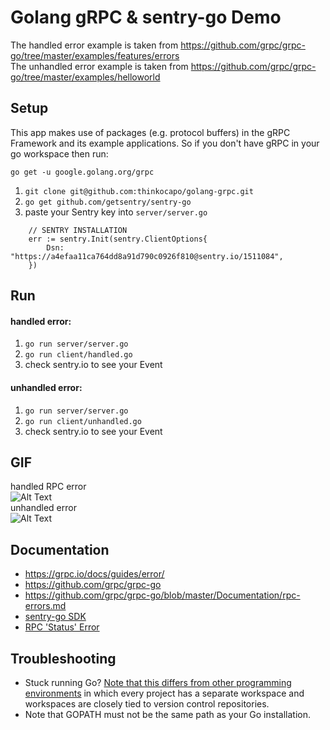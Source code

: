 # Golang gRPC & sentry-go Demo
The handled error example is taken from https://github.com/grpc/grpc-go/tree/master/examples/features/errors  
The unhandled error example is taken from https://github.com/grpc/grpc-go/tree/master/examples/helloworld
## Setup
This app makes use of packages (e.g. protocol buffers) in the gRPC Framework and its example applications. So if you don't have gRPC in your go workspace then run:
```
go get -u google.golang.org/grpc
```

1. `git clone git@github.com:thinkocapo/golang-grpc.git`
2. `go get github.com/getsentry/sentry-go`  
3. paste your Sentry key into `server/server.go`
```
	// SENTRY INSTALLATION
	err := sentry.Init(sentry.ClientOptions{
		Dsn: "https://a4efaa11ca764dd8a91d790c0926f810@sentry.io/1511084",
	})
```
## Run
#### handled error:
1. `go run server/server.go`
2. `go run client/handled.go`
3. check sentry.io to see your Event

#### unhandled error:
1. `go run server/server.go`
2. `go run client/unhandled.go`
2. check sentry.io to see your Event

## GIF
handled RPC error  
![Alt Text](go-grpc-handled.gif)  
unhandled error  
![Alt Text](go-grpc-unhandled.gif)

## Documentation  
- https://grpc.io/docs/guides/error/  
- https://github.com/grpc/grpc-go
- https://github.com/grpc/grpc-go/blob/master/Documentation/rpc-errors.md  
- [sentry-go SDK](https://docs.sentry.io/platforms/go/#install)
- [RPC 'Status' Error](https://godoc.org/google.golang.org/grpc/status#Status)

## Troubleshooting
- Stuck running Go? [Note that this differs from other programming environments](https://golang.org/doc/code.html#Overview) in which every project has a separate workspace and workspaces are closely tied to version control repositories.
- Note that GOPATH must not be the same path as your Go installation.